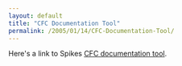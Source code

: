 ```yaml
---
layout: default
title: "CFC Documentation Tool"
permalink: /2005/01/14/CFC-Documentation-Tool/
---
```


Here's a link to Spikes <a href="http://www.spike.org.uk/projects/cfcdoc/" target="_blank">CFC documentation tool</a>.
